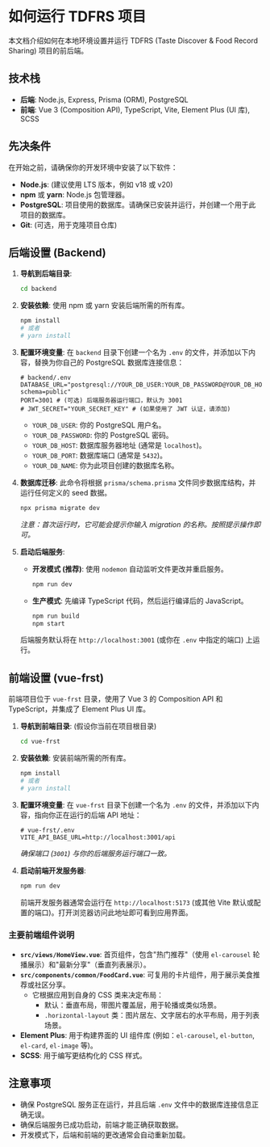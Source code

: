 # 如何运行 TDFRS 项目

本文档介绍如何在本地环境设置并运行 TDFRS (Taste Discover & Food Record Sharing) 项目的前后端。

## 技术栈

*   **后端**: Node.js, Express, Prisma (ORM), PostgreSQL
*   **前端**: Vue 3 (Composition API), TypeScript, Vite, Element Plus (UI 库), SCSS

## 先决条件

在开始之前，请确保你的开发环境中安装了以下软件：

*   **Node.js**: (建议使用 LTS 版本，例如 v18 或 v20)
*   **npm** 或 **yarn**: Node.js 包管理器。
*   **PostgreSQL**: 项目使用的数据库。请确保已安装并运行，并创建一个用于此项目的数据库。
*   **Git**: (可选，用于克隆项目仓库)

## 后端设置 (Backend)

1.  **导航到后端目录**:
    ```bash
    cd backend
    ```

2.  **安装依赖**: 使用 npm 或 yarn 安装后端所需的所有库。
    ```bash
    npm install
    # 或者
    # yarn install
    ```

3.  **配置环境变量**: 在 `backend` 目录下创建一个名为 `.env` 的文件，并添加以下内容，替换为你自己的 PostgreSQL 数据库连接信息：
    ```dotenv
    # backend/.env
    DATABASE_URL="postgresql://YOUR_DB_USER:YOUR_DB_PASSWORD@YOUR_DB_HOST:YOUR_DB_PORT/YOUR_DB_NAME?schema=public"
    PORT=3001 # (可选) 后端服务器运行端口，默认为 3001
    # JWT_SECRET="YOUR_SECRET_KEY" # (如果使用了 JWT 认证，请添加)
    ```
    *   `YOUR_DB_USER`: 你的 PostgreSQL 用户名。
    *   `YOUR_DB_PASSWORD`: 你的 PostgreSQL 密码。
    *   `YOUR_DB_HOST`: 数据库服务器地址 (通常是 `localhost`)。
    *   `YOUR_DB_PORT`: 数据库端口 (通常是 `5432`)。
    *   `YOUR_DB_NAME`: 你为此项目创建的数据库名称。

4.  **数据库迁移**: 此命令将根据 `prisma/schema.prisma` 文件同步数据库结构，并运行任何定义的 seed 数据。
    ```bash
    npx prisma migrate dev
    ```
    *注意：首次运行时，它可能会提示你输入 migration 的名称。按照提示操作即可。*

5.  **启动后端服务**:
    *   **开发模式 (推荐)**: 使用 `nodemon` 自动监听文件更改并重启服务。
        ```bash
        npm run dev
        ```
    *   **生产模式**: 先编译 TypeScript 代码，然后运行编译后的 JavaScript。
        ```bash
        npm run build
        npm start
        ```
    后端服务默认将在 `http://localhost:3001` (或你在 `.env` 中指定的端口) 上运行。

## 前端设置 (vue-frst)

前端项目位于 `vue-frst` 目录，使用了 Vue 3 的 Composition API 和 TypeScript，并集成了 Element Plus UI 库。

1.  **导航到前端目录**: (假设你当前在项目根目录)
    ```bash
    cd vue-frst
    ```

2.  **安装依赖**: 安装前端所需的所有库。
    ```bash
    npm install
    # 或者
    # yarn install
    ```

3.  **配置环境变量**: 在 `vue-frst` 目录下创建一个名为 `.env` 的文件，并添加以下内容，指向你正在运行的后端 API 地址：
    ```dotenv
    # vue-frst/.env
    VITE_API_BASE_URL=http://localhost:3001/api
    ```
    *确保端口 (`3001`) 与你的后端服务运行端口一致。*

4.  **启动前端开发服务器**:
    ```bash
    npm run dev
    ```
    前端开发服务器通常会运行在 `http://localhost:5173` (或其他 Vite 默认或配置的端口)。打开浏览器访问此地址即可看到应用界面。

### 主要前端组件说明

*   **`src/views/HomeView.vue`**: 首页组件，包含"热门推荐"（使用 `el-carousel` 轮播展示）和"最新分享"（垂直列表展示）。
*   **`src/components/common/FoodCard.vue`**: 可复用的卡片组件，用于展示美食推荐或社区分享。
    *   它根据应用到自身的 CSS 类来决定布局：
        *   默认：垂直布局，带图片覆盖层，用于轮播或类似场景。
        *   `.horizontal-layout` 类：图片居左、文字居右的水平布局，用于列表场景。
*   **Element Plus**: 用于构建界面的 UI 组件库 (例如：`el-carousel`, `el-button`, `el-card`, `el-image` 等)。
*   **SCSS**: 用于编写更结构化的 CSS 样式。

## 注意事项

*   确保 PostgreSQL 服务正在运行，并且后端 `.env` 文件中的数据库连接信息正确无误。
*   确保后端服务已成功启动，前端才能正确获取数据。
*   开发模式下，后端和前端的更改通常会自动重新加载。
